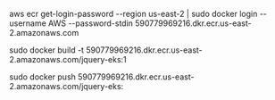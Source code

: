 aws ecr get-login-password --region us-east-2 | sudo docker login --username AWS --password-stdin 590779969216.dkr.ecr.us-east-2.amazonaws.com



sudo docker build -t 590779969216.dkr.ecr.us-east-2.amazonaws.com/jquery-eks:1

sudo docker push 590779969216.dkr.ecr.us-east-2.amazonaws.com/jquery-eks: